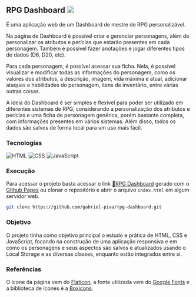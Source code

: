 ## RPG Dashboard <img src="./images/favicon.ico" width="19px" height="19px">
É uma aplicação web de um Dashboard de mestre de RPG personalizável. 

Na página de Dashboard é possível criar e gerenciar personagens, além de personalizar os atributos e perícias que estarão presentes em cada personagem. Também é possível fazer anotações e jogar diferentes tipos de dados (D6, D20, etc).

Para cada personagem, é possível acessar sua ficha. Nela, é possível visualizar e modificar todas as informações do personagem, como os valores dos atributos, a descrição, imagem, vida máxima e atual, adicionar ataques e habilidades do personagem, itens de inventário, entre várias outras coisas. 

A ideia do Dashboard é ser simples e flexível para poder ser utilizado em diferentes sistemas de RPG, considerando a personalização dos atributos e perícias e uma ficha de personagem genérica, porém bastante completa, com informações presentes em vários sistemas. Além disso, todos os dados são salvos de forma local para um uso mais fácil. 

### Tecnologias
<div style="display: flex; gap: 5px;">
    <img src="https://img.shields.io/badge/HTML5-E34F26?style=for-the-badge&logo=html5&logoColor=E34F26&labelColor=070707" alt="HTML">
    <img src="https://img.shields.io/badge/CSS3-1572B6?style=for-the-badge&logo=css3&logoColor=1572B6&labelColor=070707" alt="CSS">
    <img src="https://img.shields.io/badge/Javascript-F0DB4F?style=for-the-badge&logo=javascript&logoColor=F0DB4F&labelColor=070707" alt="JavaScript">
</div>

### Execução
Para acessar o projeto basta acessar o link [🔗RPG Dashboard](https://gabriel-piva.github.io/rpg-dashboard/) gerado com o [Github Pages](https://pages.github.com/) ou clonar o repositório e abrir o arquivo `index.html` em algum servidor web.
```bash
git clone https://github.com/gabriel-piva/rpg-dashboard.git
```

### Objetivo
O projeto tinha como objetivo principal o estudo e prática de HTML, CSS e JavaScript, focando na construção de uma aplicação responsiva e em como os personagens e seus aspectos são salvos e atualizados usando o Local Storage e as diversas classes, enquanto estão integrados entre si.


### Referências
O ícone da página vem do [Flaticon](https://www.flaticon.com/free-icon/swords_8530442), a fonte utilizada vem do [Google Fonts](https://fonts.google.com/specimen/Red+Hat+Display) e a biblioteca de ícones é a [Boxicons](https://boxicons.com/).